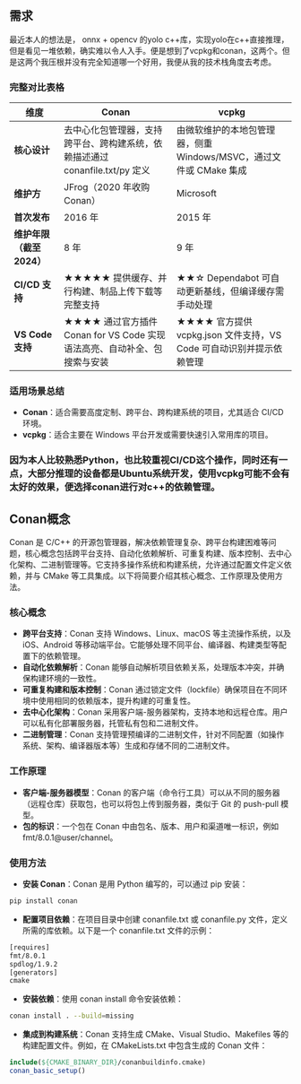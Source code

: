 ## 需求

最近本人的想法是， onnx + opencv 的yolo c++库，实现yolo在c++直接推理，但是看见一堆依赖，确实难以令人入手。便是想到了vcpkg和conan，这两个。但是这两个我压根并没有完全知道哪一个好用，我便从我的技术栈角度去考虑。

### 完整对比表格
| 维度 | **Conan** | **vcpkg** |
|---|---|---|
| **核心设计** | 去中心化包管理器，支持跨平台、跨构建系统，依赖描述通过 conanfile.txt/py 定义 | 由微软维护的本地包管理器，侧重 Windows/MSVC，通过文件或 CMake 集成 |
| **维护方** | JFrog（2020 年收购 Conan） | Microsoft |
| **首次发布** | 2016 年 | 2015 年 |
| **维护年限（截至 2024）** | 8 年 | 9 年 |
| **CI/CD 支持** | ★★★★★ 提供缓存、并行构建、制品上传下载等完整支持 | ★★☆ Dependabot 可自动更新基线，但编译缓存需手动处理 |
| **VS Code 支持** | ★★★★ 通过官方插件 Conan for VS Code 实现语法高亮、自动补全、包搜索与安装 | ★★★★ 官方提供 vcpkg.json 文件支持，VS Code 可自动识别并提示依赖管理 |

### 适用场景总结
- **Conan**：适合需要高度定制、跨平台、跨构建系统的项目，尤其适合 CI/CD 环境。
- **vcpkg**：适合主要在 Windows 平台开发或需要快速引入常用库的项目。

### 因为本人比较熟悉Python，也比较重视CI/CD这个操作，同时还有一点，大部分推理的设备都是Ubuntu系统开发，使用vcpkg可能不会有太好的效果，便选择conan进行对c++的依赖管理。


## Conan概念

Conan 是 C/C++ 的开源包管理器，解决依赖管理复杂、跨平台构建困难等问题，核心概念包括跨平台支持、自动化依赖解析、可重复构建、版本控制、去中心化架构、二进制管理等。它支持多操作系统和构建系统，允许通过配置文件定义依赖，并与 CMake 等工具集成。以下将简要介绍其核心概念、工作原理及使用方法。

### 核心概念
- **跨平台支持**：Conan 支持 Windows、Linux、macOS 等主流操作系统，以及 iOS、Android 等移动端平台。它能够处理不同平台、编译器、构建类型等配置下的依赖管理。
- **自动化依赖解析**：Conan 能够自动解析项目依赖关系，处理版本冲突，并确保构建环境的一致性。
- **可重复构建和版本控制**：Conan 通过锁定文件（lockfile）确保项目在不同环境中使用相同的依赖版本，提升构建的可重复性。
- **去中心化架构**：Conan 采用客户端-服务器架构，支持本地和远程仓库。用户可以私有化部署服务器，托管私有包和二进制文件。
- **二进制管理**：Conan 支持管理预编译的二进制文件，针对不同配置（如操作系统、架构、编译器版本等）生成和存储不同的二进制文件。

### 工作原理
- **客户端-服务器模型**：Conan 的客户端（命令行工具）可以从不同的服务器（远程仓库）获取包，也可以将包上传到服务器，类似于 Git 的 push-pull 模型。
- **包的标识**：一个包在 Conan 中由包名、版本、用户和渠道唯一标识，例如 fmt/8.0.1@user/channel。

### 使用方法
- **安装 Conan**：Conan 是用 Python 编写的，可以通过 pip 安装：
```bash
pip install conan
```
- **配置项目依赖**：在项目目录中创建 conanfile.txt 或 conanfile.py 文件，定义所需的库依赖。以下是一个 conanfile.txt 文件的示例：
```txt
[requires]
fmt/8.0.1
spdlog/1.9.2
[generators]
cmake
```
- **安装依赖**：使用 conan install 命令安装依赖：
```bash
conan install . --build=missing
```
- **集成到构建系统**：Conan 支持生成 CMake、Visual Studio、Makefiles 等的构建配置文件。例如，在 CMakeLists.txt 中包含生成的 Conan 文件：
```cmake
include(${CMAKE_BINARY_DIR}/conanbuildinfo.cmake)
conan_basic_setup()
```

